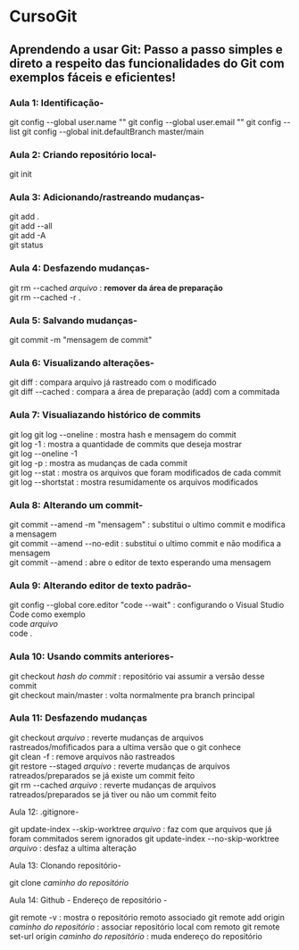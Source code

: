 # CursoGit
<h2> Aprendendo a usar Git: Passo a passo simples e direto a respeito das funcionalidades do Git com exemplos fáceis e eficientes! </h2>

<h3> Aula 1: Identificação- </h3>

git config --global user.name ""
git config --global user.email ""
git config --list
git config --global init.defaultBranch master/main


<h3>Aula 2: Criando repositório local-</h3>

git init


<h3>Aula 3: Adicionando/rastreando mudanças-</h3>

git add . <br>
git add --all <br>
git add -A <br>
git status


<h3>Aula 4: Desfazendo mudanças-</h3>

git rm --cached *arquivo* : <b>remover da área de preparação</b> <br>
git rm --cached -r .


<h3>Aula 5: Salvando mudanças-</h3>

git commit -m "mensagem de commit"


<h3>Aula 6: Visualizando alterações-</h3>

git diff : compara arquivo já rastreado com o modificado <br>
git diff --cached : compara a área de preparação (add) com a commitada


<h3>Aula 7: Visualiazando histórico de commits</h3>

git log 
git log --oneline : mostra hash e mensagem do commit <br>
git log -1 : mostra a quantidade de commits que deseja mostrar <br>
git log --oneline -1 <br>
git log -p : mostra as mudanças de cada commit <br>
git log --stat : mostra os arquivos que foram modificados de cada commit <br>
git log --shortstat : mostra resumidamente os arquivos modificados


<h3>Aula 8: Alterando um commit- </h3>

git commit --amend -m "mensagem" : substitui o ultimo commit e modifica a mensagem <br>
git commit --amend --no-edit : substitui o ultimo commit e não modifica a mensagem <br>
git commit --amend : abre o editor de texto esperando uma mensagem


<h3>Aula 9: Alterando editor de texto padrão-</h3>

git config --global core.editor "code --wait" : configurando o Visual Studio Code como exemplo <br>
code *arquivo* <br>
code .


<h3>Aula 10: Usando commits anteriores-</h3>

git checkout *hash do commit* : repositório vai assumir a versão desse commit <br>
git checkout main/master : volta normalmente pra branch principal


<h3>Aula 11: Desfazendo mudanças </h3>

git checkout *arquivo* : reverte mudanças de arquivos rastreados/mofificados para a ultima versão que o git conhece <br>
git clean -f : remove arquivos não rastreados <br>
git restore --staged *arquivo* : reverte mudanças de arquivos ratreados/preparados se já existe um commit feito <br>
git rm --cached *arquivo* : reverte mudanças de arquivos ratreados/preparados se já tiver ou não um commit feito


Aula 12: .gitignore-

git update-index --skip-worktree *arquivo* : faz com que arquivos que já foram commitados serem ignorados
git update-index --no-skip-worktree *arquivo* : desfaz a ultima alteração


Aula 13: Clonando repositório-

git clone *caminho do repositório*


Aula 14: Github - Endereço de repositório - 

git remote -v : mostra o repositório remoto associado
git remote add origin *caminho do repositório* : associar repositório local com remoto
git remote set-url origin *caminho do repositório* : muda endereço do repositório

